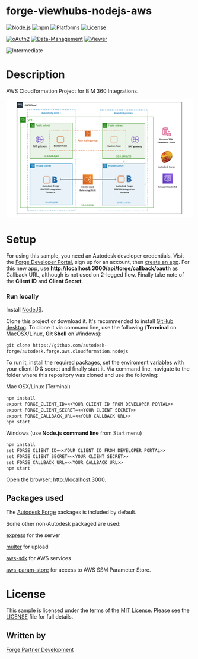 # forge-viewhubs-nodejs-aws

[![Node.js](https://img.shields.io/badge/Node.js-8.12.0-blue.svg)](https://nodejs.org/)
[![npm](https://img.shields.io/badge/npm-6.4.1-blue.svg)](https://www.npmjs.com/)
![Platforms](https://img.shields.io/badge/platform-windows%20%7C%20osx%20%7C%20linux-lightgray.svg)
[![License](http://img.shields.io/:license-MIT-blue.svg)](http://opensource.org/licenses/MIT)

[![oAuth2](https://img.shields.io/badge/oAuth2-v1-green.svg)](http://developer.autodesk.com/)
[![Data-Management](https://img.shields.io/badge/Data%20Management-v1-green.svg)](http://developer.autodesk.com/)
[![Viewer](https://img.shields.io/badge/Viewer-v7-green.svg)](http://developer.autodesk.com/)

![Intermediate](https://img.shields.io/badge/Level-Intermediate-blue.svg)

# Description

AWS Cloudformation Project for BIM 360 Integrations.

![](quickstart-bim360-integration-diagram.png)

# Setup

For using this sample, you need an Autodesk developer credentials. Visit the [Forge Developer Portal](https://developer.autodesk.com), sign up for an account, then [create an app](https://developer.autodesk.com/myapps/create). For this new app, use **http://localhost:3000/api/forge/callback/oauth** as Callback URL, although is not used on 2-legged flow. Finally take note of the **Client ID** and **Client Secret**.

### Run locally

Install [NodeJS](https://nodejs.org).

Clone this project or download it. It's recommended to install [GitHub desktop](https://desktop.github.com/). To clone it via command line, use the following (**Terminal** on MacOSX/Linux, **Git Shell** on Windows):

    git clone https://github.com/autodesk-forge/autodesk.forge.aws.cloudformation.nodejs

To run it, install the required packages, set the enviroment variables with your client ID & secret and finally start it. Via command line, navigate to the folder where this repository was cloned and use the following:

Mac OSX/Linux (Terminal)

    npm install
    export FORGE_CLIENT_ID=<<YOUR CLIENT ID FROM DEVELOPER PORTAL>>
    export FORGE_CLIENT_SECRET=<<YOUR CLIENT SECRET>>
    export FORGE_CALLBACK_URL=<<YOUR CALLBACK URL>>
    npm start

Windows (use **Node.js command line** from Start menu)

    npm install
    set FORGE_CLIENT_ID=<<YOUR CLIENT ID FROM DEVELOPER PORTAL>>
    set FORGE_CLIENT_SECRET=<<YOUR CLIENT SECRET>>
    set FORGE_CALLBACK_URL=<<YOUR CALLBACK URL>>
    npm start

Open the browser: [http://localhost:3000](http://localhost:3000).

## Packages used

The [Autodesk Forge](https://www.npmjs.com/package/forge-apis) packages is included by default. 

Some other non-Autodesk packaged are used: 

[express](https://www.npmjs.com/package/express) for the server

[multer](https://www.npmjs.com/package/multer) for upload 

[aws-sdk](https://www.npmjs.com/package/aws-sdk) for AWS services 

[aws-param-store](https://www.npmjs.com/package/aws-param-store) for access to AWS SSM Parameter Store.
# License

This sample is licensed under the terms of the [MIT License](http://opensource.org/licenses/MIT).
Please see the [LICENSE](LICENSE) file for full details.

## Written by

[Forge Partner Development](http://forge.autodesk.com)